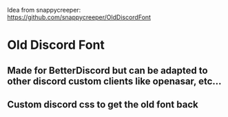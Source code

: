 Idea from snappycreeper:
https://github.com/snappycreeper/OldDiscordFont

# Old Discord Font

## Made for BetterDiscord but can be adapted to other discord custom clients like openasar, etc...

## Custom discord css to get the old font back
